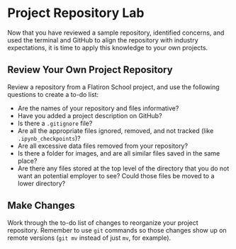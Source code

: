 # Project Repository Lab

Now that you have reviewed a sample repository, identified concerns, and used the terminal and GitHub to align the repository with industry expectations, it is time to apply this knowledge to your own projects.

## Review Your Own Project Repository

Review a repository from a Flatiron School project, and use the following questions to create a to-do list:

- Are the names of your repository and files informative?
- Have you added a project description on GitHub?
- Is there a `.gitignore` file?
- Are all the appropriate files ignored, removed, and not tracked (like `.ipynb_checkpoints`)?
- Are all excessive data files removed from your repository?
- Is there a folder for images, and are all similar files saved in the same place?
- Are there any files stored at the top level of the directory that you do not want an potential employer to see? Could those files be moved to a lower directory?

## Make Changes
Work through the to-do list of changes to reorganize your project repository. Remember to use `git` commands so those changes show up on remote versions (`git mv` instead of just `mv`, for example).
